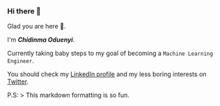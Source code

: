 ### Hi there 👋

Glad you are here 🤗. 

I'm ***Chidinma Oduenyi***. 

Currently taking baby steps to my goal of becoming a `Machine Learning Engineer`.

You should check my [LinkedIn profile](https://www.linkedin.com/in/chidinmaoduenyi) and my less boring interests on [Twitter](https://twitter.com/Chisequ).

P.S: > This markdown formatting is so fun.
<!--
**Chisequ/Chisequ** is a ✨ _special_ ✨ repository because its `README.md` (this file) appears on your GitHub profile.

Here are some ideas to get you started:

- 🔭 I’m currently working on ...
- 🌱 I’m currently learning ...
- 👯 I’m looking to collaborate on ...
- 🤔 I’m looking for help with ...
- 💬 Ask me about ...
- 📫 How to reach me: ...
- 😄 Pronouns: ...
- ⚡ Fun fact: ...
-->

